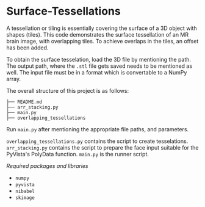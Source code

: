 # Surface-Tessellations

A tessellation or tiling is essentially covering the surface of a 3D object with shapes (tiles). This code demonstrates the surface tessellation of an MR brain image, with overlapping tiles. To achieve overlaps in the tiles, an offset has been added.

To obtain the surface tesselation, load the 3D file by mentioning the path. The output path, where the `.stl` file gets saved needs to be mentioned as well. The input file must be in a format which is convertable to a NumPy array. 

The overall structure of this project is as follows:

```
├── README.md 
├── arr_stacking.py
├── main.py
├── overlapping_tessellations
```        

Run `main.py` after mentioning the appropriate file paths, and parameters. 

`overlapping_tessellations.py` contains the script to create tesselations. `arr_stacking.py` contains the script to prepare the face input suitable for the PyVista's PolyData function. `main.py` is the runner script.

*Required packages and libraries*

- `numpy`
- `pyvista`
- `nibabel`
- `skimage`
